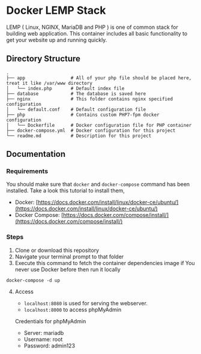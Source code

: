# Docker LEMP Stack

LEMP ( Linux, NGINX, MariaDB and PHP ) is one of common stack for building web application. This container includes all basic functionality to get your website up and running quickly.

## Directory Structure

```
.
├── app                 # All of your php file should be placed here, treat it like /var/www directory
│   └── index.php       # Default index file
├── database            # The database is saved here
├── nginx               # This folder contains nginx specified configuration
│   └── default.conf    # Default configuration file
├── php                 # Contains custom PHP7-fpm docker configuration
│   └── Dockerfile      # Docker configuration file for PHP container
├── docker-compose.yml  # Docker configuration for this project
└── readme.md           # Description for this project
```

## Documentation

### Requirements

You should make sure that `docker` and `docker-compose` command has been installed. Take a look this tutorial to install them,

- Docker: [https://docs.docker.com/install/linux/docker-ce/ubuntu/](https://docs.docker.com/install/linux/docker-ce/ubuntu/)
- Docker Compose: [https://docs.docker.com/compose/install/](https://docs.docker.com/compose/install/)

### Steps

1. Clone or download this repository
2. Navigate your terminal prompt to that folder
3. Execute this command to fetch the container dependencies image if You never use Docker before then run it locally

  `docker-compose -d up`

4. Access
   - `localhost:8080` is used for serving the webserver.
   - `localhost:8000` to access phpMyAdmin

   Credentials for phpMyAdmin
   - Server: mariadb
   - Username: root
   - Password: admin123